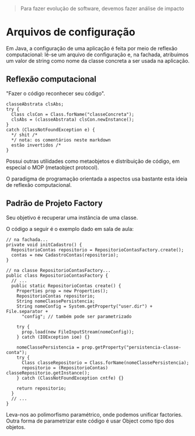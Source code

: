 > Para fazer evolução de software, devemos fazer análise de impacto

# Arquivos de configuração

Em Java, a configuração de uma aplicação é feita por meio de reflexão
computacional: lê-se um arquivo de configuração e, na fachada, atribuimos
um valor de string como nome da classe concreta a ser usada na aplicação.

Reflexão computacional
----------------------

"Fazer o código reconhecer seu código".

    classeAbstrata clsAbs;
    try {
      Class clsCon = Class.forName("classeConcreta");
      clsAbs = (classeAbstrata) clsCon.newInstance();
    }
    catch (ClassNotFoundException e) {
      */ shit /*
      */ nota: os comentários neste markdown
      estão invertidos /*
    }

Possui outras utilidades como metaobjetos e distribuição de código, em especial
o MOP (metaobject protocol).

O paradigma de programação orientada a aspectos usa bastante esta ideia de
reflexão computacional.

Padrão de Projeto Factory
-------------------------

Seu objetivo é recuperar uma instância de uma classe.

O código a seguir é o exemplo dado em sala de aula:

    // na fachada...
    private void initCadastro() {
      RepositorioContas repositorio = RepositorioContasFactory.create();
      contas = new CadastroContas(repositorio);
    }

    // na classe RepositorioContasFactory...
    public class RepositorioContasFactory {
      // ...
      public static RepositorioContas create() {
        Properties prop = new Properties();
        RepositorioContas repositorio;
        String nomeClassePersistencia;
        String nomeConfig = System.getProperty("user.dir") + File.separator +
          "config"; // também pode ser parametrizado

        try {
          prop.load(new FileInputStream(nomeConfig));
        } catch (IOException ioe) {}

        nomeClassePersistencia = prop.getProperty("persistencia-classe-conta");
        try {
          Class classeRepositorio = Class.forName(nomeClassePersistencia);
          repositorio = (RepositorioContas) classeRepositorio.getInstance();
        } catch (ClassNotFoundException cntfe) {}

        return repositorio;
      }
      // ...
    }

Leva-nos ao polimorfismo paramétrico, onde podemos unificar factories. Outra
forma de parametrizar este código é usar Object como tipo dos objetos.
